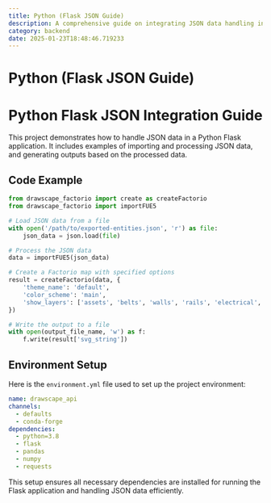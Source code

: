 ```yaml
---
title: Python (Flask JSON Guide)
description: A comprehensive guide on integrating JSON data handling in Python using Flask, including examples and environment setup.
category: backend
date: 2025-01-23T18:48:46.719233
---
```


# Python (Flask JSON Guide)

# Python Flask JSON Integration Guide

This project demonstrates how to handle JSON data in a Python Flask application. It includes examples of importing and processing JSON data, and generating outputs based on the processed data.

## Code Example

```python
from drawscape_factorio import create as createFactorio
from drawscape_factorio import importFUE5

# Load JSON data from a file
with open('/path/to/exported-entities.json', 'r') as file:
    json_data = json.load(file)

# Process the JSON data
data = importFUE5(json_data)

# Create a Factorio map with specified options
result = createFactorio(data, {
    'theme_name': 'default',
    'color_scheme': 'main',
    'show_layers': ['assets', 'belts', 'walls', 'rails', 'electrical', 'spaceship']
})

# Write the output to a file
with open(output_file_name, 'w') as f:
    f.write(result['svg_string'])
```

## Environment Setup

Here is the `environment.yml` file used to set up the project environment:

```yaml
name: drawscape_api
channels:
  - defaults
  - conda-forge
dependencies:
  - python=3.8
  - flask
  - pandas
  - numpy
  - requests
```

This setup ensures all necessary dependencies are installed for running the Flask application and handling JSON data efficiently.
